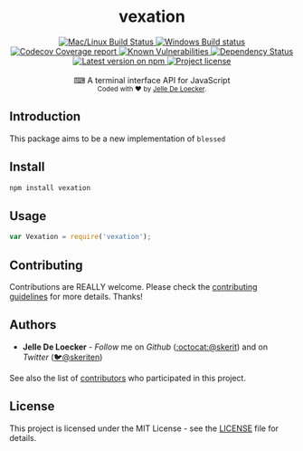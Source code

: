<h1 align="center">
  <b>vexation</b>
</h1>
<div align="center">
  <!-- CI - TravisCI -->
  <a href="https://travis-ci.org/skerit/vexation">
    <img src="https://img.shields.io/travis/typicode/husky/master.svg?label=Mac%20OSX%20%26%20Linux" alt="Mac/Linux Build Status" />
  </a>

  <!-- CI - AppVeyor -->
  <a href="https://ci.appveyor.com/project/skerit/vexation">
    <img src="https://img.shields.io/appveyor/ci/skerit/vexation/master.svg?label=Windows" alt="Windows Build status" />
  </a>

  <!-- Coverage - Codecov -->
  <a href="https://codecov.io/gh/skerit/vexation">
    <img src="https://img.shields.io/codecov/c/github/skerit/vexation/master.svg" alt="Codecov Coverage report" />
  </a>

  <!-- DM - Snyk -->
  <a href="https://snyk.io/test/github/skerit/vexation?targetFile=package.json">
    <img src="https://snyk.io/test/github/skerit/vexation/badge.svg?targetFile=package.json" alt="Known Vulnerabilities" />
  </a>

  <!-- DM - David -->
  <a href="https://david-dm.org/skerit/vexation">
    <img src="https://david-dm.org/skerit/vexation/status.svg" alt="Dependency Status" />
  </a>
</div>

<div align="center">
  <!-- Version - npm -->
  <a href="https://www.npmjs.com/package/vexation">
    <img src="https://img.shields.io/npm/v/vexation.svg" alt="Latest version on npm" />
  </a>

  <!-- License - MIT -->
  <a href="https://github.com/skerit/vexation#license">
    <img src="https://img.shields.io/github/license/skerit/vexation.svg" alt="Project license" />
  </a>
</div>
<br>
<div align="center">
  ⌨ A terminal interface API for JavaScript
</div>
<div align="center">
  <sub>
    Coded with ❤️ by <a href="#authors">Jelle De Loecker</a>.
  </sub>
</div>


## Introduction

This package aims to be a new implementation of `blessed`

## Install

```bash
npm install vexation
```

## Usage

```js
var Vexation = require('vexation');
```

## Contributing
Contributions are REALLY welcome.
Please check the [contributing guidelines](.github/contributing.md) for more details. Thanks!

## Authors
- **Jelle De Loecker** -  *Follow* me on *Github* ([:octocat:@skerit](https://github.com/skerit)) and on  *Twitter* ([🐦@skeriten](http://twitter.com/intent/user?screen_name=skeriten))

See also the list of [contributors](https://github.com/skerit/vexation/contributors) who participated in this project.

## License
This project is licensed under the MIT License - see the [LICENSE](https://github.com/skerit/vexation/LICENSE) file for details.
